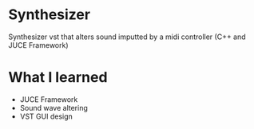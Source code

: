 # Synthesizer
Synthesizer vst that alters sound imputted by a midi controller (C++ and JUCE Framework)

# What I learned
* JUCE Framework
* Sound wave altering
* VST GUI design
